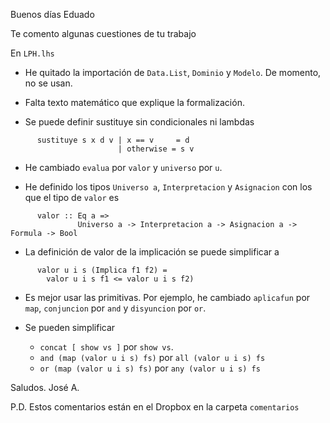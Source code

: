 Buenos días Eduado

Te comento algunas cuestiones de tu trabajo

En `LPH.lhs` 

+ He quitado la importación de `Data.List`, `Dominio`  y `Modelo`. De momento,
  no se usan.

+ Falta texto matemático que explique la formalización.

+ Se puede definir sustituye sin condicionales ni lambdas

~~~
      sustituye s x d v | x == v     = d 
                        | otherwise = s v
~~~

+ He cambiado `evalua` por `valor`  y `universo` por `u`.

+ He definido los tipos `Universo a`, `Interpretacion` y `Asignacion` con los
  que el tipo de `valor` es

~~~
      valor :: Eq a => 
               Universo a -> Interpretacion a -> Asignacion a -> Formula -> Bool
~~~

+ La definición de valor de la implicación se puede simplificar a

~~~
      valor u i s (Implica f1 f2) = 
        valor u i s f1 <= valor u i s f2)
~~~

+ Es mejor usar las primitivas. Por ejemplo, he cambiado `aplicafun` por `map`,
  `conjuncion` por `and` y `disyuncion` por `or`. 
  
+ Se pueden simplificar 
    + `concat [ show vs ]` por `show vs`. 
    + `and (map (valor u i s) fs)` por `all (valor u i s) fs`
    + `or (map (valor u i s) fs)` por `any (valor u i s) fs`


Saludos. José A.

P.D. Estos comentarios están en el Dropbox en la carpeta `comentarios`
